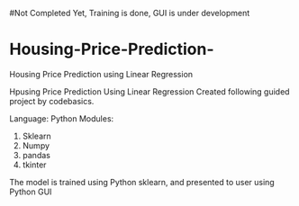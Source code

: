 
#Not Completed Yet, Training is done, GUI is under development
# Housing-Price-Prediction-
Housing Price Prediction using Linear Regression

Hpusing Price Prediction Using Linear Regression
Created following guided project by codebasics.

Language: Python
Modules:
 1) Sklearn
 2) Numpy
 3) pandas
 4) tkinter
 
The model is trained using Python sklearn, and presented to user using Python GUI
